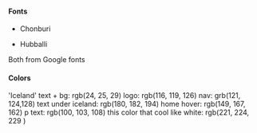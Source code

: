 #### Fonts

- Chonburi

- Hubballi

Both from Google fonts

#### Colors
'Iceland' text + bg: rgb(24, 25, 29)
logo: rgb(116, 119, 126)
nav: grb(121, 124,128)
text under iceland: rgb(180, 182, 194)
home hover: rgb(149, 167, 162)
p text: rgb(100, 103, 108)
this color that cool like white: rgb(221, 224, 229 )